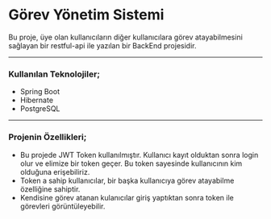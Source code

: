# Görev Yönetim Sistemi

Bu proje, üye olan kullanıcıların diğer kullanıcılara görev atayabilmesini sağlayan 
bir restful-api ile yazılan bir BackEnd projesidir.

-------------------
### Kullanılan Teknolojiler;
* Spring Boot
* Hibernate
* PostgreSQL
--------------------------
### Projenin Özellikleri;
* Bu projede JWT Token kullanılmıştır. Kullanıcı kayıt olduktan sonra login olur 
ve elimize bir token geçer. Bu token sayesinde kullanıcının kim olduğuna erişebiliriz.
* Token a sahip kullanıcılar, bir başka kullanıcıya görev atayabilme özelliğine sahiptir.
* Kendisine görev atanan kulanıcılar giriş yaptıktan sonra token ile görevleri görüntüleyebilir.
